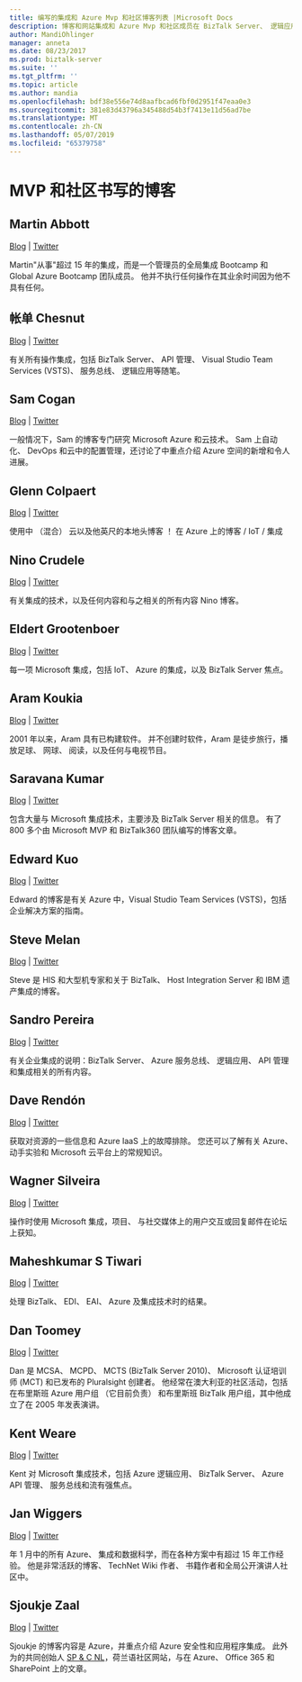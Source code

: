 ```yaml
---
title: 编写的集成和 Azure Mvp 和社区博客列表 |Microsoft Docs
description: 博客和网站集成和 Azure Mvp 和社区成员在 BizTalk Server、 逻辑应用和的详细信息
author: MandiOhlinger
manager: anneta
ms.date: 08/23/2017
ms.prod: biztalk-server
ms.suite: ''
ms.tgt_pltfrm: ''
ms.topic: article
ms.author: mandia
ms.openlocfilehash: bdf38e556e74d8aafbcad6fbf0d2951f47eaa0e3
ms.sourcegitcommit: 381e83d43796a345488d54b3f7413e11d56ad7be
ms.translationtype: MT
ms.contentlocale: zh-CN
ms.lasthandoff: 05/07/2019
ms.locfileid: "65379758"
---
```

# <a name="mvp-and-community-written-blogs"></a>MVP 和社区书写的博客


## <a name="martin-abbott"></a>Martin Abbott
[Blog](http://martinabbott.com)  |  [Twitter](https://twitter.com/martinabbott)

Martin"从事"超过 15 年的集成，而是一个管理员的全局集成 Bootcamp 和 Global Azure Bootcamp 团队成员。 他并不执行任何操作在其业余时间因为他不具有任何。 

## <a name="bill-chesnut"></a>帐单 Chesnut
[Blog](https://biztalkbill.com)  |  [Twitter](https://twitter.com/BizTalkBill)

有关所有操作集成，包括 BizTalk Server、 API 管理、 Visual Studio Team Services (VSTS)、 服务总线、 逻辑应用等随笔。

## <a name="sam-cogan"></a>Sam Cogan
[Blog](http://samcogan.com)  |  [Twitter](https://twitter.com/samcogan)

一般情况下，Sam 的博客专门研究 Microsoft Azure 和云技术。 Sam 上自动化、 DevOps 和云中的配置管理，还讨论了中重点介绍 Azure 空间的新增和令人进展。 

## <a name="glenn-colpaert"></a>Glenn Colpaert
[Blog](https://glenncolpaert.wordpress.com/)  |  [Twitter](https://twitter.com/GlennColpaert)

使用中 （混合） 云以及他英尺的本地头博客 ！ 在 Azure 上的博客 / IoT / 集成

## <a name="nino-crudele"></a>Nino Crudele
[Blog](https://blog.ninocrudele.com/)  |  [Twitter](https://twitter.com/ninocrudele)

有关集成的技术，以及任何内容和与之相关的所有内容 Nino 博客。

## <a name="eldert-grootenboer"></a>Eldert Grootenboer
[Blog](https://blog.eldert.net/)  |  [Twitter](https://twitter.com/egrootenboer)

每一项 Microsoft 集成，包括 IoT、 Azure 的集成，以及 BizTalk Server 焦点。 

## <a name="aram-koukia"></a>Aram Koukia
[Blog](https://koukia.ca)  |  [Twitter](https://twitter.com/aramkoukia)

2001 年以来，Aram 具有已构建软件。 并不创建时软件，Aram 是徒步旅行，播放足球、 网球、 阅读，以及任何与电视节目。

## <a name="saravana-kumar"></a>Saravana Kumar
[Blog](https://blogs.biztalk360.com/)  |  [Twitter](https://twitter.com/BizTalk360)

包含大量与 Microsoft 集成技术，主要涉及 BizTalk Server 相关的信息。 有了 800 多个由 Microsoft MVP 和 BizTalk360 团队编写的博客文章。 

## <a name="edward-kuo"></a>Edward Kuo 
[Blog](http://edwardkuo.imas.tw/)  |  [Twitter](https://twitter.com/Chia_Chi_Kuo)

Edward 的博客是有关 Azure 中，Visual Studio Team Services (VSTS)，包括企业解决方案的指南。

## <a name="steve-melan"></a>Steve Melan 
[Blog](http://stevemelan.wordpress.com)  |  [Twitter](https://twitter.com/SteveMelan)

Steve 是 HIS 和大型机专家和关于 BizTalk、 Host Integration Server 和 IBM 遗产集成的博客。

## <a name="sandro-pereira"></a>Sandro Pereira
[Blog](https://blog.sandro-pereira.com)  |  [Twitter](https://twitter.com/sandro_asp)

有关企业集成的说明：BizTalk Server、 Azure 服务总线、 逻辑应用、 API 管理和集成相关的所有内容。

## <a name="dave-rendn"></a>Dave Rendón
[Blog](https://wikiazure.com/)  |  [Twitter](https://twitter.com/DaveRndn)

获取对资源的一些信息和 Azure IaaS 上的故障排除。 您还可以了解有关 Azure、 动手实验和 Microsoft 云平台上的常规知识。

## <a name="wagner-silveira"></a>Wagner Silveira
[Blog](https://notetoself.tech)  |  [Twitter](https://twitter.com/WSilveiraNZ)

操作时使用 Microsoft 集成，项目、 与社交媒体上的用户交互或回复邮件在论坛上获知。  

## <a name="maheshkumar-s-tiwari"></a>Maheshkumar S Tiwari
[Blog](http://tech-findings.blogspot.in/)  |  [Twitter](https://twitter.com/Savvy_mahesh)

处理 BizTalk、 EDI、 EAI、 Azure 及集成技术时的结果。

## <a name="dan-toomey"></a>Dan Toomey
[Blog](https://mindovermessaging.com/)  |  [Twitter](https://twitter.com/daniel2me)

Dan 是 MCSA、 MCPD、 MCTS (BizTalk Server 2010)、 Microsoft 认证培训师 (MCT) 和已发布的 Pluralsight 创建者。 他经常在澳大利亚的社区活动，包括在布里斯班 Azure 用户组 （它目前负责） 和布里斯班 BizTalk 用户组，其中他成立了在 2005 年发表演讲。 

## <a name="kent-weare"></a>Kent Weare
[Blog](http://www.MiddlewareInTheCloud.com)  |  [Twitter](https://twitter.com/wearsy)

Kent 对 Microsoft 集成技术，包括 Azure 逻辑应用、 BizTalk Server、 Azure API 管理、 服务总线和流有强焦点。

## <a name="steef-jan-wiggers"></a>Jan Wiggers
[Blog](https://blog.steef-jan-wiggers.com/)  |  [Twitter](https://twitter.com/SteefJan)

年 1 月中的所有 Azure、 集成和数据科学，而在各种方案中有超过 15 年工作经验。 他是非常活跃的博客、 TechNet Wiki 作者、 书籍作者和全局公开演讲人社区中。 

## <a name="sjoukje-zaal"></a>Sjoukje Zaal
[Blog](http://sjoukjezaal.com/)  |  [Twitter](https://twitter.com/sjoukjezaal)

Sjoukje 的博客内容是 Azure，并重点介绍 Azure 安全性和应用程序集成。 此外为的共同创始人 [SP & C NL](http://spcnl.nl/)，荷兰语社区网站，与在 Azure、 Office 365 和 SharePoint 上的文章。 